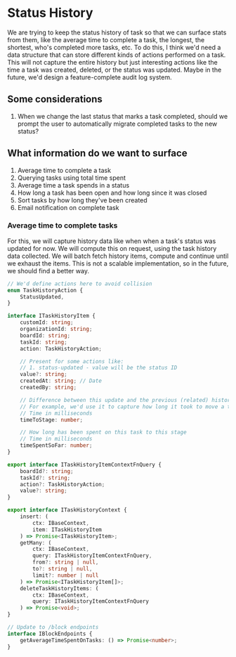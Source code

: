 # Status History

We are trying to keep the status history of task so that we can surface stats from them, like the average time to complete a task, the longest, the shortest, who's completed more tasks, etc. To do this, I think we'd need a data structure that can store different kinds of actions performed on a task. This will not capture the entire history but just interesting actions like the time a task was created, deleted, or the status was updated. Maybe in the future, we'd design a feature-complete audit log system.

## Some considerations

1. When we change the last status that marks a task completed, should we prompt the user to automatically migrate completed tasks to the new status?

## What information do we want to surface

1. Average time to complete a task
2. Querying tasks using total time spent
3. Average time a task spends in a status
4. How long a task has been open and how long since it was closed
5. Sort tasks by how long they've been created
6. Email notification on complete task

### Average time to complete tasks

For this, we will capture history data like when when a task's status was updated for now. We will compute this on request, using the task history data collected. We will batch fetch history items, compute and continue until we exhaust the items. This is not a scalable implementation, so in the future, we should find a better way.

```typescript
// We'd define actions here to avoid collision
enum TaskHistoryAction {
    StatusUpdated,
}

interface ITaskHistoryItem {
    customId: string;
    organizationId: string;
    boardId: string;
    taskId: string;
    action: TaskHistoryAction;

    // Present for some actions like:
    // 1. status-updated - value will be the status ID
    value?: string;
    createdAt: string; // Date
    createdBy: string;

    // Difference between this update and the previous (related) history item
    // For example, we'd use it to capture how long it took to move a task from one stage to the other
    // Time in milliseconds
    timeToStage: number;

    // How long has been spent on this task to this stage
    // Time in milliseconds
    timeSpentSoFar: number;
}

export interface ITaskHistoryItemContextFnQuery {
    boardId?: string;
    taskId?: string;
    action?: TaskHistoryAction;
    value?: string;
}

export interface ITaskHistoryContext {
    insert: (
        ctx: IBaseContext,
        item: ITaskHistoryItem
    ) => Promise<ITaskHistoryItem>;
    getMany: (
        ctx: IBaseContext,
        query: ITaskHistoryItemContextFnQuery,
        from?: string | null,
        to?: string | null,
        limit?: number | null
    ) => Promise<ITaskHistoryItem[]>;
    deleteTaskHistoryItems: (
        ctx: IBaseContext,
        query: ITaskHistoryItemContextFnQuery
    ) => Promise<void>;
}

// Update to /block endpoints
interface IBlockEndpoints {
    getAverageTimeSpentOnTasks: () => Promise<number>;
}
```
